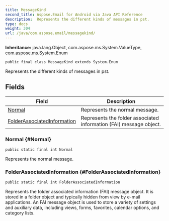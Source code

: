 ```yaml
---
title: MessageKind
second_title: Aspose.Email for Android via Java API Reference
description:  Represents the different kinds of messages in pst.
type: docs
weight: 304
url: /java/com.aspose.email/messagekind/
---
```

**Inheritance:**
java.lang.Object, com.aspose.ms.System.ValueType, com.aspose.ms.System.Enum
```
public final class MessageKind extends System.Enum
```

Represents the different kinds of messages in pst.
## Fields

| Field | Description |
| --- | --- |
| [Normal](#Normal) | Represents the normal message. |
| [FolderAssociatedInformation](#FolderAssociatedInformation) | Represents the folder associated information (FAI) message object. |
### Normal {#Normal}
```
public static final int Normal
```


Represents the normal message.

### FolderAssociatedInformation {#FolderAssociatedInformation}
```
public static final int FolderAssociatedInformation
```


Represents the folder associated information (FAI) message object. It is stored in a folder object and typically hidden from view by e-mail applications. An FAI message object is used to store a variety of settings and auxiliary data, including views, forms, favorites, calendar options, and category lists.

